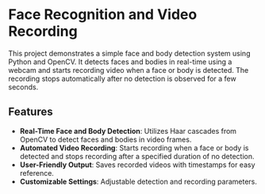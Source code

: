 # Face Recognition and Video Recording

This project demonstrates a simple face and body detection system using Python and OpenCV. It detects faces and bodies in real-time using a webcam and starts recording video when a face or body is detected. The recording stops automatically after no detection is observed for a few seconds.

## Features

- **Real-Time Face and Body Detection**: Utilizes Haar cascades from OpenCV to detect faces and bodies in video frames.
- **Automated Video Recording**: Starts recording when a face or body is detected and stops recording after a specified duration of no detection.
- **User-Friendly Output**: Saves recorded videos with timestamps for easy reference.
- **Customizable Settings**: Adjustable detection and recording parameters.
